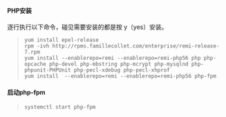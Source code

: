 #### PHP安装

逐行执行以下命令，碰见需要安装的都是按 y（yes）安装。

> ```
> yum install epel-release
> rpm -ivh http://rpms.famillecollet.com/enterprise/remi-release-7.rpm
> yum install --enablerepo=remi --enablerepo=remi-php56 php php-opcache php-devel php-mbstring php-mcrypt php-mysqlnd php-phpunit-PHPUnit php-pecl-xdebug php-pecl-xhprof
> yum install  --enablerepo=remi --enablerepo=remi-php56 php-fpm
> ```

#### 启动php-fpm

> ```
> systemctl start php-fpm
> ```



